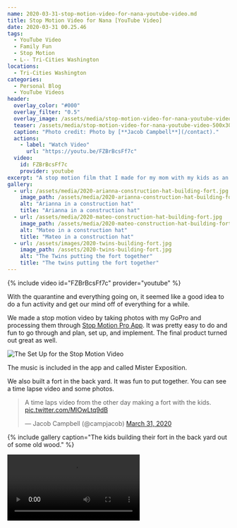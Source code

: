 ```yaml
---
name: 2020-03-31-stop-motion-video-for-nana-youtube-video.md
title: Stop Motion Video for Nana [YouTube Video]
date: 2020-03-31 00.25.46
tags:
  - YouTube Video
  - Family Fun
  - Stop Motion
  - L-- Tri-Cities Washington
locations: 
  - Tri-Cities Washington
categories:
  - Personal Blog
  - YouTube Videos
header:
  overlay_color: "#000"
  overlay_filter: "0.5"
  overlay_image: /assets/media/stop-motion-video-for-nana-youtube-video-1600x800.png
  teaser: /assets/media/stop-motion-video-for-nana-youtube-video-500x300.png
  caption: "Photo credit: Photo by [**Jacob Campbell**](/contact)."
  actions:
    - label: "Watch Video"
      url: "https://youtu.be/FZBrBcsFf7c"
  video:
    id: FZBrBcsFf7c
    provider: youtube
excerpt: "A stop motion film that I made for my mom with my kids as an activity during quarantine."
gallery:
  - url: /assets/media/2020-arianna-construction-hat-building-fort.jpg
    image_path: /assets/media/2020-arianna-construction-hat-building-fort.jpg
    alt: "Arianna in a construction hat"
    title: "Arianna in a construction hat"
  - url: /assets/media/2020-mateo-construction-hat-building-fort.jpg
    image_path: /assets/media/2020-mateo-construction-hat-building-fort.jpg
    alt: "Mateo in a construction hat"
    title: "Mateo in a construction hat"
  - url: /assets/images/2020-twins-building-fort.jpg
    image_path: /assets/2020-twins-building-fort.jpg
    alt: "The Twins putting the fort together"
    title: "The twins putting the fort together"
---
```


{% include video id="FZBrBcsFf7c" provider="youtube" %}

With the quarantine and everything going on, it seemed like a good idea to do a fun activity and get our mind off of everything for a while. 

We made a stop motion video by taking photos with my GoPro and processing them through [Stop Motion Pro App](https://www.cateater.com). It was pretty easy to do and fun to go through and plan, set up, and implement. The final product turned out great as well.

![The Set Up for the Stop Motion Video](/assets/media/2020-stop-motion-video-gopro-meta.jpg)

The music is included in the app and called Mister Exposition.

We also built a fort in the back yard. It was fun to put together. You can see a time lapse video and some photos.

<blockquote class="twitter-tweet"><p lang="en" dir="ltr">A time laps video from the other day making a fort with the kids. <a href="https://t.co/MlOwLtq9dB">pic.twitter.com/MlOwLtq9dB</a></p>&mdash; Jacob Campbell (@campjacob) <a href="https://twitter.com/campjacob/status/1244893874448822272?ref_src=twsrc%5Etfw">March 31, 2020</a></blockquote> <script async src="https://platform.twitter.com/widgets.js" charset="utf-8"></script>

{% include gallery caption="The kids building their fort in the back yard out of some old wood." %}

<video controls="controls" src="/assets/media/2020-inside-the-fort-snapchat.mp4">
    Your browser does not support the HTML5 Video element.
</video>